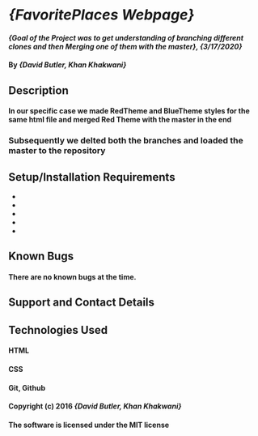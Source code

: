 # _{FavoritePlaces Webpage}_

#### _{Goal of the Project was to get understanding of branching different clones and then Merging one of them with the master}, {3/17/2020}_

#### By _**{David Butler, Khan Khakwani}**_

## Description
#### In our specific case we made RedTheme and BlueTheme styles for the same html file and merged Red Theme with the master in the end
### Subsequently we delted both the branches and loaded the master to the repository

## Setup/Installation Requirements
* 
* 
* 
* 
* 

## Known Bugs 
#### There are no known bugs at the time.

## Support and Contact Details

## Technologies Used 
#### HTML
#### CSS
#### Git, Github 

#### Copyright (c) 2016 **_{David Butler, Khan Khakwani}_**
#### The software is licensed under the MIT license 
